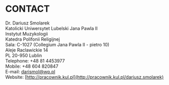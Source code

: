 # CONTACT

Dr. Dariusz Smolarek  
Katolicki Uniwersytet Lubelski Jana Pawla II  
Instytut Muzykologii  
Katedra Polifonii Religijnej  
Sala: C-1027 (Collegium Jana Pawla II - pietro 10)  
Aleje Raclawickie 14  
PL 20-950 Lublin  
Telephone: +48 81 4453977  
Mobile: +48 604 820847  
E-mail: [darismol@wp.pl](mailto:darismol@wp.pl)  
Website: [http://pracownik.kul.pl](http://pracownik.kul.pl/dariusz.smolarek)